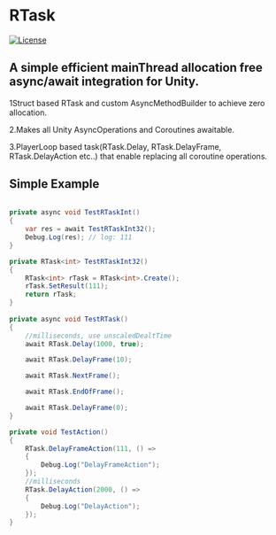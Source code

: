 # RTask
[![License](https://img.shields.io/github/license/mistletoeKANO/RTask)]([https://github.com/mistletoeKANO/RTask/blob/master/LICENSE](https://github.com/mistletoeKANO/RTask/blob/main/LICENSE))

## A simple efficient mainThread allocation free async/await integration for Unity.

1Struct based RTask<T> and custom AsyncMethodBuilder to achieve zero allocation.

2.Makes all Unity AsyncOperations and Coroutines awaitable.

3.PlayerLoop based task(RTask.Delay, RTask.DelayFrame, RTask.DelayAction etc..) that enable replacing all coroutine operations.

## Simple Example

```csharp
    
private async void TestRTaskInt()
{
    var res = await TestRTaskInt32();
    Debug.Log(res); // log: 111
}

private RTask<int> TestRTaskInt32()
{
    RTask<int> rTask = RTask<int>.Create();
    rTask.SetResult(111);
    return rTask;
}
    
private async void TestRTask()
{
    //milliseconds, use unscaledDealtTime
    await RTask.Delay(1000, true);

    await RTask.DelayFrame(10);

    await RTask.NextFrame();

    await RTask.EndOfFrame();

    await RTask.DelayFrame(0);
}

private void TestAction()
{
    RTask.DelayFrameAction(111, () =>
    {
        Debug.Log("DelayFrameAction");
    });
    //milliseconds
    RTask.DelayAction(2000, () =>
    {
        Debug.Log("DelayAction");
    });
}
````
